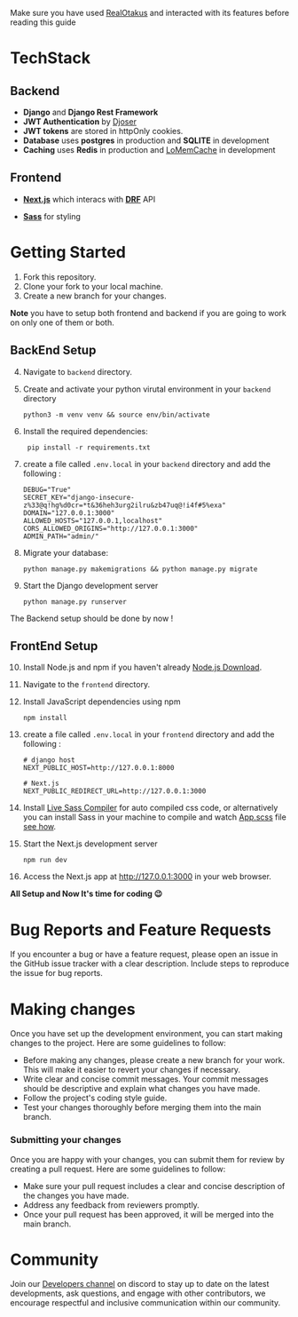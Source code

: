 Make sure you have used [RealOtakus](https://realotakus.com) and interacted with its features before reading this guide

# TechStack

## Backend
- **Django** and **Django Rest Framework**
- **JWT Authentication** by [Djoser](https://djoser.readthedocs.io/en/latest/settings.html)
- **JWT tokens** are stored in httpOnly cookies.
- **Database** uses **postgres** in production and **SQLITE** in development 
- **Caching** uses **Redis** in production and [LoMemCache](https://docs.djangoproject.com/en/4.2/topics/cache/#local-memory-caching) in development 


## Frontend
 - **[Next.js](https://nextjs.org/)** which interacs with **[DRF](https://www.django-rest-framework.org/)** API

 - **[Sass](https://sass-lang.com/)** for styling


# Getting Started

1. Fork this repository.
2. Clone your fork to your local machine.
3. Create a new branch for your changes.

**Note** you have to setup both frontend and backend if you are going to work on only one of them or both.
## BackEnd Setup
4. Navigate to `backend` directory.
5. Create and activate your python virutal environment in your `backend` directory

    ```
    python3 -m venv venv && source env/bin/activate
    ```

6. Install the required dependencies:
   ```
    pip install -r requirements.txt
    ```

7. create a file called `.env.local` in your `backend` directory and add the following :
    
    ```
    DEBUG="True"
    SECRET_KEY="django-insecure-z%33@q!hg%d0cr=*t&36heh3urg2ilru&zb47uq@!i4f#5%exa"
    DOMAIN="127.0.0.1:3000"
    ALLOWED_HOSTS="127.0.0.1,localhost"
    CORS_ALLOWED_ORIGINS="http://127.0.0.1:3000"
    ADMIN_PATH="admin/"
    ```
    
8.  Migrate your database:

    ```
    python manage.py makemigrations && python manage.py migrate
    ```
9.  Start the Django development server

    ```
    python manage.py runserver
    ```
The Backend setup should be done by now !

## FrontEnd Setup
10.  Install Node.js and npm if you haven't already [Node.js Download](https://nodejs.org/en/download).

11.  Navigate to the `frontend` directory.


12. Install JavaScript dependencies using npm
    ```
    npm install
    ```

13. create a file called `.env.local` in your `frontend` directory and add the following :
    
    ```
    # django host
    NEXT_PUBLIC_HOST=http://127.0.0.1:8000 

    # Next.js
    NEXT_PUBLIC_REDIRECT_URL=http://127.0.0.1:3000
    ```

14. Install [Live Sass Compiler](vscode:extension/glenn2223.live-sass) for auto compiled css code, or alternatively you can install Sass in your machine to compile and watch [App.scss](frontend/styles/App.scss) file [see how](https://sass-lang.com/guide/#preprocessing).

15. Start the Next.js development server
    ```
    npm run dev
    ```

16. Access the Next.js app at http://127.0.0.1:3000 in your web browser.

**All Setup and Now It's time for coding 😉**

# Bug Reports and Feature Requests
If you encounter a bug or have a feature request, please open an issue in the GitHub issue tracker with a clear description. Include steps to reproduce the issue for bug reports.


# Making changes

Once you have set up the development environment, you can start making changes to the project. Here are some guidelines to follow:

* Before making any changes, please create a new branch for your work. This will make it easier to revert your changes if necessary.
* Write clear and concise commit messages. Your commit messages should be descriptive and explain what changes you have made.
* Follow the project's coding style guide.
* Test your changes thoroughly before merging them into the main branch.

### Submitting your changes

Once you are happy with your changes, you can submit them for review by creating a pull request. Here are some guidelines to follow:

* Make sure your pull request includes a clear and concise description of the changes you have made.
* Address any feedback from reviewers promptly.
* Once your pull request has been approved, it will be merged into the main branch.


# Community
Join our [Developers channel](https://discord.gg/S7yZVcR8) on discord to stay up to date on the latest developments, ask questions, and engage with other contributors, we encourage respectful and inclusive communication within our community.
